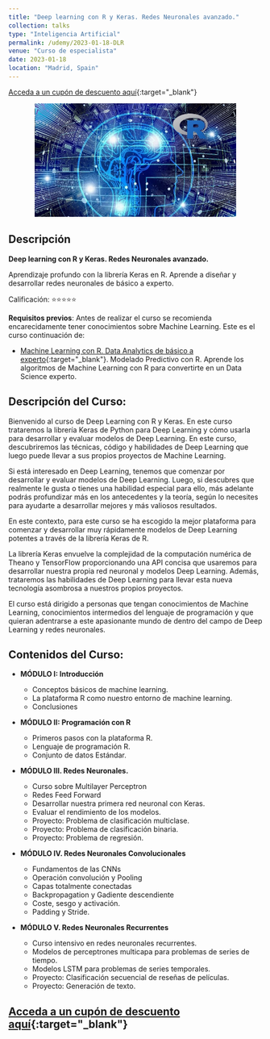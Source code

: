 ```yaml
---
title: "Deep learning con R y Keras. Redes Neuronales avanzado."
collection: talks
type: "Inteligencia Artificial"
permalink: /udemy/2023-01-18-DLR
venue: "Curso de especialista"
date: 2023-01-18
location: "Madrid, Spain"
---
```


[Acceda a un cupón de descuento aquí](https://www.udemy.com/course/deep-learning-con-r-y-keras-redes-neuronales-avanzado/?couponCode=ENE_2025){:target="_blank"}

<div>
<p align = "center">
<img src="/images/courses/DL-R.jpg" alt="Deep Learning con R" width="400">
</p>
</div>

## Descripción

<b>Deep learning con R y Keras. Redes Neuronales avanzado.</b>

Aprendizaje profundo con la librería Keras en R. Aprende a diseñar y desarrollar redes neuronales de básico a experto.

Calificación: ⭐⭐⭐⭐⭐

<b>Requisitos previos</b>: Antes de realizar el curso se recomienda encarecidamente tener conocimientos sobre Machine Learning. Este es el curso continuación de:
- [Machine Learning con R. Data Analytics de básico a experto](https://www.udemy.com/course/machine-learning-con-r-data-analytics/?couponCode=ENE_2025){:target="_blank"}. Modelado Predictivo con R. Aprende los algoritmos de Machine Learning con R para convertirte en un Data Science experto.

## Descripción del Curso:

Bienvenido al curso de Deep Learning con R y Keras. En este curso trataremos la librería Keras de Python para Deep Learning y cómo usarla para desarrollar y evaluar modelos de Deep Learning. En este curso, descubriremos las técnicas, código y habilidades de Deep Learning que luego puede llevar a sus propios proyectos de Machine Learning.

Si está interesado en Deep Learning, tenemos que comenzar por desarrollar y evaluar modelos de Deep Learning. Luego, si descubres que realmente le gusta o tienes una habilidad especial para ello, más adelante podrás profundizar más en los antecedentes y la teoría, según lo necesites para ayudarte a desarrollar mejores y más valiosos resultados.

En este contexto, para este curso se ha escogido la mejor plataforma para comenzar y desarrollar muy rápidamente modelos de Deep Learning potentes a través de la librería Keras de R.

La librería Keras envuelve la complejidad de la computación numérica de Theano y TensorFlow proporcionando una API concisa que usaremos para desarrollar nuestra propia red neuronal y modelos Deep Learning. Además, trataremos las habilidades de Deep Learning para llevar esta nueva tecnología asombrosa a nuestros propios proyectos.

El curso  está dirigido a personas que tengan conocimientos de Machine Learning, conocimientos intermedios del lenguaje de programación y que quieran adentrarse a este apasionante mundo de dentro del campo de Deep Learning y redes neuronales.

## Contenidos del Curso:

- __MÓDULO I: Introducción__
    - Conceptos básicos de machine learning.
    - La plataforma R como nuestro entorno de machine learning.
    - Conclusiones

- __MÓDULO II: Programación con R__
    - Primeros pasos con la plataforma R.
    - Lenguaje de programación R.
    - Conjunto de datos Estándar.

- __MÓDULO III. Redes Neuronales.__
    - Curso sobre Multilayer Perceptron
    - Redes Feed Forward
    - Desarrollar nuestra primera red neuronal con Keras.
    - Evaluar el rendimiento de los modelos.
    - Proyecto: Problema de clasificación multiclase.
    - Proyecto: Problema de clasificación binaria.
    - Proyecto: Problema de regresión.

- __MÓDULO IV. Redes Neuronales Convolucionales__
    - Fundamentos de las CNNs
    - Operación convolución y Pooling
    - Capas totalmente conectadas
    - Backpropagation y Gadiente descendiente
    - Coste, sesgo y activación.
    - Padding y Stride.

- __MÓDULO V. Redes Neuronales Recurrentes__
    - Curso intensivo en redes neuronales recurrentes.
    - Modelos de perceptrones multicapa para problemas de series de tiempo.
    - Modelos LSTM para problemas de series temporales.
    - Proyecto: Clasificación secuencial de reseñas de películas.
    - Proyecto: Generación de texto.

## [Acceda a un cupón de descuento aquí](https://www.udemy.com/course/deep-learning-con-r-y-keras-redes-neuronales-avanzado/?couponCode=ENE_2025){:target="_blank"}
